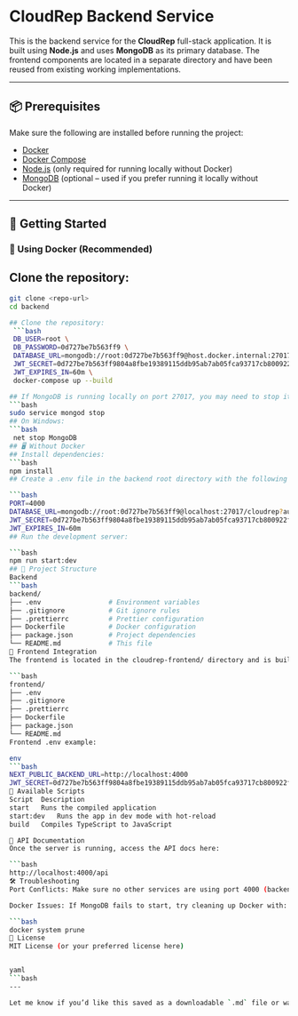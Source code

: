 # CloudRep Backend Service

This is the backend service for the **CloudRep** full-stack application. It is built using **Node.js** and uses **MongoDB** as its primary database. The frontend components are located in a separate directory and have been reused from existing working implementations.

---

## 📦 Prerequisites

Make sure the following are installed before running the project:

- [Docker](https://www.docker.com/)
- [Docker Compose](https://docs.docker.com/compose/)
- [Node.js](https://nodejs.org/) (only required for running locally without Docker)
- [MongoDB](https://www.mongodb.com/) (optional – used if you prefer running it locally without Docker)

---

## 🚀 Getting Started

### 🔧 Using Docker (Recommended)

## Clone the repository:
   ```bash
   git clone <repo-url>
   cd backend

## Clone the repository:
    ```bash
    DB_USER=root \
    DB_PASSWORD=0d727be7b563ff9 \
    DATABASE_URL=mongodb://root:0d727be7b563ff9@host.docker.internal:27017/cloudrep?authSource=admin \
    JWT_SECRET=0d727be7b563ff9804a8fbe19389115ddb95ab7ab05fca93717cb800922f354b \
    JWT_EXPIRES_IN=60m \
    docker-compose up --build

## If MongoDB is running locally on port 27017, you may need to stop it first: On macOS/Linux:
```bash
sudo service mongod stop
## On Windows:
```bash
    net stop MongoDB
## 🖥️ Without Docker
## Install dependencies:
```bash
  npm install
## Create a .env file in the backend root directory with the following content:

```bash
  PORT=4000
  DATABASE_URL=mongodb://root:0d727be7b563ff9@localhost:27017/cloudrep?authSource=admin
  JWT_SECRET=0d727be7b563ff9804a8fbe19389115ddb95ab7ab05fca93717cb800922f354b
  JWT_EXPIRES_IN=60m
## Run the development server:

```bash
  npm run start:dev
## 📁 Project Structure
  Backend
```bash
  backend/
  ├── .env                 # Environment variables
  ├── .gitignore           # Git ignore rules
  ├── .prettierrc          # Prettier configuration
  ├── Dockerfile           # Docker configuration
  ├── package.json         # Project dependencies
  └── README.md            # This file
  🔗 Frontend Integration
  The frontend is located in the cloudrep-frontend/ directory and is built using Next.js.

```bash
frontend/
├── .env
├── .gitignore
├── .prettierrc
├── Dockerfile
├── package.json
└── README.md
Frontend .env example:

env
```bash
  NEXT_PUBLIC_BACKEND_URL=http://localhost:4000
  JWT_SECRET=0d727be7b563ff9804a8fbe19389115ddb95ab7ab05fca93717cb800922f354b
📜 Available Scripts
Script	Description
start	Runs the compiled application
start:dev	Runs the app in dev mode with hot-reload
build	Compiles TypeScript to JavaScript

📘 API Documentation
Once the server is running, access the API docs here:

```bash
http://localhost:4000/api
🛠️ Troubleshooting
Port Conflicts: Make sure no other services are using port 4000 (backend) or 27017 (MongoDB).

Docker Issues: If MongoDB fails to start, try cleaning up Docker with:

```bash
docker system prune
📄 License
MIT License (or your preferred license here)


yaml
```bash
---

Let me know if you’d like this saved as a downloadable `.md` file or want a version including ba
